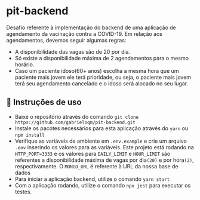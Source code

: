 # pit-backend
Desafio referente à implementação do backend de uma aplicação de agendamento da vacinação contra a COVID-19. Em relação aos agendamentos, devemos seguir algumas regras:
 
- A disponibilidade das vagas são de 20 por dia. 
- Só existe a disponibilidade máxima de 2 agendamentos para o mesmo horário. 
- Caso um paciente idoso(60+ anos) escolha a mesma hora que um paciente mais jovem ele terá prioridade, ou seja, o paciente mais jovem
terá seu agendamento cancelado e o idoso será alocado no seu lugar.

## :blue_book: Instruções de uso

- Baixe o repositório através do comando `git clone https://github.com/gabrieloqm/pit-backend.git`
- Instale os pacotes necessários para esta aplicação através do `yarn` ou `npm install`
- Verifique as variáveis de ambiente em `.env.example` e crie um arquivo `.env` inserindo os valores para as variáveis. Este projeto está rodando na `HTTP_PORT=3333` e os valores para `DAILY_LIMIT` e `HOUR_LIMIT` são referentes a disponibilidade máxima de vagas por dia`(20)` e por hora`(2)`, respectivamente. O `MONGO_URL` é referente à URL da nossa base de dados
- Para iniciar a aplicação backend, utilize o comando `yarn start`
- Com a aplicação rodando, utilize o comando `npx jest` para executar os testes.
